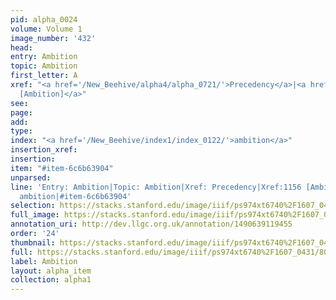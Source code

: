 ```yaml
---
pid: alpha_0024
volume: Volume 1
image_number: '432'
head: 
entry: Ambition
topic: Ambition
first_letter: A
xref: "<a href='/New_Beehive/alpha4/alpha_0721/'>Precedency</a>|<a href='/New_Beehive/toc/toc2_225/'>Xref:1156
  [Ambition]</a>"
see: 
page: 
add: 
type: 
index: "<a href='/New_Beehive/index1/index_0122/'>ambition</a>"
insertion_xref: 
insertion: 
item: "#item-6c6b63904"
unparsed: 
line: 'Entry: Ambition|Topic: Ambition|Xref: Precedency|Xref:1156 [Ambition]|Index:
  ambition|#item-6c6b63904'
selection: https://stacks.stanford.edu/image/iiif/ps974xt6740%2F1607_0431/800,4352,2988,673/full/0/default.jpg
full_image: https://stacks.stanford.edu/image/iiif/ps974xt6740%2F1607_0431/full/full/0/default.jpg
annotation_uri: http://dev.llgc.org.uk/annotation/1490639119455
order: '24'
thumbnail: https://stacks.stanford.edu/image/iiif/ps974xt6740%2F1607_0431/800,4352,600,180/250,/0/default.jpg
full: https://stacks.stanford.edu/image/iiif/ps974xt6740%2F1607_0431/800,4352,2988,673/full/0/default.jpg
label: Ambition
layout: alpha_item
collection: alpha1
---
```

